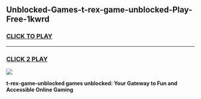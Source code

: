
## Unblocked-Games-t-rex-game-unblocked-Play-Free-1kwrd
<h3>
<a href="https://premium76.site?title=t-rex-game-unblocked&ref=22A">CLICK TO PLAY</a></h3>
<hr>

<h3>
<a href="https://premium76.site?title=t-rex-game-unblocked&ref=22A">CLICK 2 PLAY</a>
  
</h3>

<a href="https://premium76.site?title=t-rex-game-unblocked&ref=22A"><img src="https://clearcache.store/games.png"></a>


**t-rex-game-unblocked games unblocked: Your Gateway to Fun and Accessible Online Gaming**
